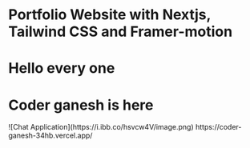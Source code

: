 <h1>Portfolio Website with Nextjs, Tailwind CSS and Framer-motion</h1>

<h1>Hello every one</h1>
<h1>Coder ganesh is here</h1>
![Chat Application](https://i.ibb.co/hsvcw4V/image.png)
https://coder-ganesh-34hb.vercel.app/
